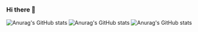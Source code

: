 ### Hi there 👋



![Anurag's GitHub stats](https://github-readme-stats.vercel.app/api?username=Gerald0Juni0r&show_icons=true)
![Anurag's GitHub stats](https://github-readme-stats.vercel.app/api?username=Gerald0Juni0r&show_icons=true&theme=dracula)
![Anurag's GitHub stats](https://github-readme-stats.vercel.app/api?username=Gerald0Juni0r&show_icons=true&theme=escuro)


<!--
**Gerald0Juni0r/Gerald0Juni0r** is a ✨ _special_ ✨ repository because its `README.md` (this file) appears on your GitHub profile.

Here are some ideas to get you started:

- 🔭 I’m currently working on ...
- 🌱 I’m currently learning ...
- 👯 I’m looking to collaborate on ...
- 🤔 I’m looking for help with ...
- 💬 Ask me about ...
- 📫 How to reach me: ...
- 😄 Pronouns: ...
- ⚡ Fun fact: ...
-->
